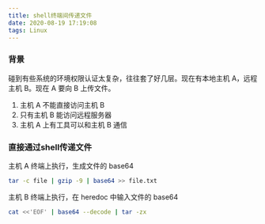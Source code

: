 ```yaml
---
title: shell终端间传递文件
date: 2020-08-19 17:19:08
tags: Linux
---
```

### 背景
碰到有些系统的环境权限认证太复杂，往往套了好几层。现在有本地主机 A，远程主机 B。现在 A 要向 B 上传文件。
1. 主机 A 不能直接访问主机 B
2. 只有主机 B 能访问远程服务器
3. 主机 A 上有工具可以和主机 B 通信
<!--more-->

### 直接通过shell传递文件
主机 A 终端上执行，生成文件的 base64
```sh
tar -c file | gzip -9 | base64 >> file.txt
```
主机 B 终端上执行，在 heredoc 中输入文件的 base64
```sh
cat <<'EOF' | base64 --decode | tar -zx
```